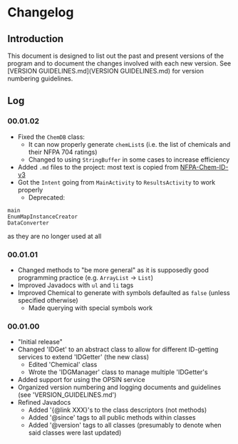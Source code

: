 # Changelog

## Introduction
This document is designed to list out the past and present versions
of the program and to document the changes involved with each new version.
See [VERSION GUIDELINES.md](VERSION GUIDELINES.md) for version numbering guidelines.

## Log
### 00.01.02
- Fixed the `ChemDB` class:
  - It can now properly generate `chemList`s (i.e. the list of 
chemicals and their NFPA 704 ratings)
  - Changed to using `StringBuffer` in some cases to increase
efficiency
- Added `.md` files to the project: most text is copied from
[NFPA-Chem-ID-v3](https://github.com/claytsay/NFPA-ChemID-v3)
- Got the `Intent` going from `MainActivity` to `ResultsActivity` to work properly
  - Deprecated:
```
main
EnumMapInstanceCreator
DataConverter
```
as they are no longer used at all

### 00.01.01
- Changed methods to "be more general" as it is
supposedly good programming practice (e.g. `ArrayList` -> `List`)
- Improved Javadocs with `ul` and `li` tags
- Improved Chemical to generate with symbols defaulted as `false`
(unless specified otherwise)
  - Made querying with special symbols work
  
  
### 00.01.00
- "Initial release"
- Changed 'IDGet' to an abstract class to allow for different
ID-getting services to extend 'IDGetter' (the new class)
  - Edited 'Chemical' class
  - Wrote the 'IDGManager' class to manage multiple 'IDGetter's
- Added support for using the OPSIN service
- Organized version numbering and logging documents and guidelines
(see 'VERSION_GUIDELINES.md')
- Refined Javadocs
  - Added '{@link XXX}'s to the class descriptors (not methods)
  - Added '@since' tags to all public methods within classes
  - Added '@version' tags to all classes (presumably to denote
  when said classes were last updated)